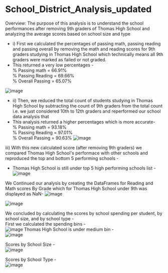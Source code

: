 # School_District_Analysis_updated
Overview:
The purpose of this analysis is to understand the school performances after removing 9th graders of Thomas High School and analyzing the average scores based on school size and type

- i) First we calculated the percentages of passing math, passing reading and passing overall by removing the math and reading scores for 9th graders studying in Thomas High School which technically means all 9th graders were marked as failed or not graded. 
- This returned a very low percentages - \
  % Passing math = 66.91% \
  % Passing Reading = 69.66% \
  % Overall Passing = 65.07% 

![image](https://user-images.githubusercontent.com/85796900/125201847-e56e6880-e23e-11eb-8484-8fe146333ae2.png)

- ii) Then, we reduced the total count of students studying in Thomas High School by subtracting the count of 9th graders from the total count i.e. we just considered 10th to 12th graders and reperformed our school data analysis that
-  This analysis returned a higher percentages which is more accurate- \
      % Passing math = 93.18% \
  % Passing Reading = 97.01% \
  % Overall Passing = 90.63% 
![image](https://user-images.githubusercontent.com/85796900/125202139-3c287200-e240-11eb-91c3-523682191e58.png)

iii) With this new calculated score (after removing 9th graders) we compared Thomas High School's performace with other schools and reproduced the top and bottom 5 performing schools -
- Thomas High School is still under top 5 high performing schools list -
![image](https://user-images.githubusercontent.com/85796900/125202430-88c07d00-e241-11eb-919f-fc543b354dd4.png)

We Continued our analysis by creating the DataFrames for Reading and Math scores By Grade which for Thomas High School under 9th was displayed as NaN- 
![image](https://user-images.githubusercontent.com/85796900/125202766-12bd1580-e243-11eb-96bb-0c04612b88e7.png)

![image](https://user-images.githubusercontent.com/85796900/125202803-4ac45880-e243-11eb-890e-0de9f5e263e4.png)

We concluded by calculating the scores by school spending per student, by school size, and by school type - \
First we calculated the spending bins -  \
![image](https://user-images.githubusercontent.com/85796900/125202994-5c5a3000-e244-11eb-982b-c191c8a60731.png)
Thomas High School is under medium bin - \
![image](https://user-images.githubusercontent.com/85796900/125203065-c8d52f00-e244-11eb-969d-b7035c020dbd.png)

Scores by School Size - \
![image](https://user-images.githubusercontent.com/85796900/125203096-ebffde80-e244-11eb-856a-81051c99352b.png)

Scores by School Type - \
![image](https://user-images.githubusercontent.com/85796900/125203113-15b90580-e245-11eb-9dac-5fb6e77c74a7.png)



